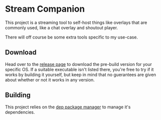 # Stream Companion

This project is a streaming tool to self-host things like overlays that are
commonly used, like a chat overlay and shoutout player.

There will off course be some extra tools specific to my use-case.

## Download

Head over to the [release page][tag-edge] to download the pre-build version for
your specific OS. If a suitable executable isn't listed there, you're free to
try if it works by building it yourself, but keep in mind that no guerantees are
given about whether or not it works in any version.

## Building

This project relies on the [dep package manager](https://github.com/finwo/dep)
to manage it's dependencies.

[tag-edge]: https://github.com/finwo/stream-companion/releases/tag/edge
